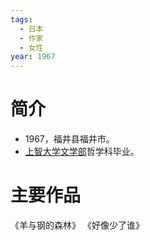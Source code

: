 ```yaml
---
tags:
  - 日本
  - 作家
  - 女性
year: 1967
---
```

# 简介

- 1967，福井县福井市。
- [上智大学](上智大学.md)[文学部](文学部.md)哲学科毕业。
# 主要作品

《羊与钢的森林》
《好像少了谁》